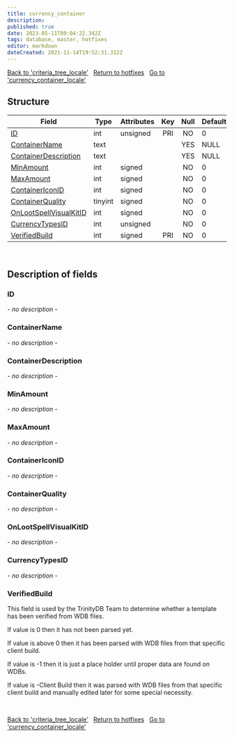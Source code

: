 ```yaml
---
title: currency_container
description: 
published: true
date: 2023-05-11T09:04:22.342Z
tags: database, master, hotfixes
editor: markdown
dateCreated: 2021-11-14T19:52:31.312Z
---
```


<a href="https://trinitycore.info/en/database/master/hotfixes/criteria_tree_locale" class="mt-5 v-btn v-btn--depressed v-btn--flat v-btn--outlined theme--light v-size--default darkblue--text text--lighten-3"><span class="v-btn__content"><i aria-hidden="true" class="v-icon notranslate v-icon--left mdi mdi-arrow-left theme--light"></i><span>Back to 'criteria_tree_locale'</span></span></a>&nbsp;&nbsp;&nbsp;<a href="https://trinitycore.info/en/database/master/hotfixes/home" class="mt-5 v-btn v-btn--depressed v-btn--flat v-btn--outlined theme--light v-size--default darkblue--text text--lighten-3"><span class="v-btn__content"><i aria-hidden="true" class="v-icon notranslate v-icon--left mdi mdi-home-outline theme--light"></i><span>Return to hotfixes</span></span></a>&nbsp;&nbsp;&nbsp;<a href="https://trinitycore.info/en/database/master/hotfixes/currency_container_locale" class="mt-5 v-btn v-btn--depressed v-btn--flat v-btn--outlined theme--light v-size--default darkblue--text text--lighten-3"><span class="v-btn__content"><span>Go to 'currency_container_locale'</span><i aria-hidden="true" class="v-icon notranslate v-icon--right mdi mdi-arrow-right theme--light"></i></span></a>

## Structure

| Field | Type | Attributes | Key | Null | Default | Extra | Comment |
| --- | --- | --- | :---: | :---: | --- | --- | --- |
| [ID](#id) | int | unsigned | PRI | NO | 0 |  |  |
| [ContainerName](#containername) | text |  |  | YES | NULL |  |  |
| [ContainerDescription](#containerdescription) | text |  |  | YES | NULL |  |  |
| [MinAmount](#minamount) | int | signed |  | NO | 0 |  |  |
| [MaxAmount](#maxamount) | int | signed |  | NO | 0 |  |  |
| [ContainerIconID](#containericonid) | int | signed |  | NO | 0 |  |  |
| [ContainerQuality](#containerquality) | tinyint | signed |  | NO | 0 |  |  |
| [OnLootSpellVisualKitID](#onlootspellvisualkitid) | int | signed |  | NO | 0 |  |  |
| [CurrencyTypesID](#currencytypesid) | int | unsigned |  | NO | 0 |  |  |
| [VerifiedBuild](#verifiedbuild) | int | signed | PRI | NO | 0 |  |  |
&nbsp;
## Description of fields

### ID
*- no description -*
&nbsp;

### ContainerName
*- no description -*
&nbsp;

### ContainerDescription
*- no description -*
&nbsp;

### MinAmount
*- no description -*
&nbsp;

### MaxAmount
*- no description -*
&nbsp;

### ContainerIconID
*- no description -*
&nbsp;

### ContainerQuality
*- no description -*
&nbsp;

### OnLootSpellVisualKitID
*- no description -*
&nbsp;

### CurrencyTypesID
*- no description -*
&nbsp;

### VerifiedBuild
This field is used by the TrinityDB Team to determine whether a template has been verified from WDB files.

If value is 0 then it has not been parsed yet.

If value is above 0 then it has been parsed with WDB files from that specific client build.

If value is -1 then it is just a place holder until proper data are found on WDBs.

If value is -Client Build then it was parsed with WDB files from that specific client build and manually edited later for some special necessity.

&nbsp;

<a href="https://trinitycore.info/en/database/master/hotfixes/criteria_tree_locale" class="mt-5 v-btn v-btn--depressed v-btn--flat v-btn--outlined theme--light v-size--default darkblue--text text--lighten-3"><span class="v-btn__content"><i aria-hidden="true" class="v-icon notranslate v-icon--left mdi mdi-arrow-left theme--light"></i><span>Back to 'criteria_tree_locale'</span></span></a>&nbsp;&nbsp;&nbsp;<a href="https://trinitycore.info/en/database/master/hotfixes/home" class="mt-5 v-btn v-btn--depressed v-btn--flat v-btn--outlined theme--light v-size--default darkblue--text text--lighten-3"><span class="v-btn__content"><i aria-hidden="true" class="v-icon notranslate v-icon--left mdi mdi-home-outline theme--light"></i><span>Return to hotfixes</span></span></a>&nbsp;&nbsp;&nbsp;<a href="https://trinitycore.info/en/database/master/hotfixes/currency_container_locale" class="mt-5 v-btn v-btn--depressed v-btn--flat v-btn--outlined theme--light v-size--default darkblue--text text--lighten-3"><span class="v-btn__content"><span>Go to 'currency_container_locale'</span><i aria-hidden="true" class="v-icon notranslate v-icon--right mdi mdi-arrow-right theme--light"></i></span></a>
